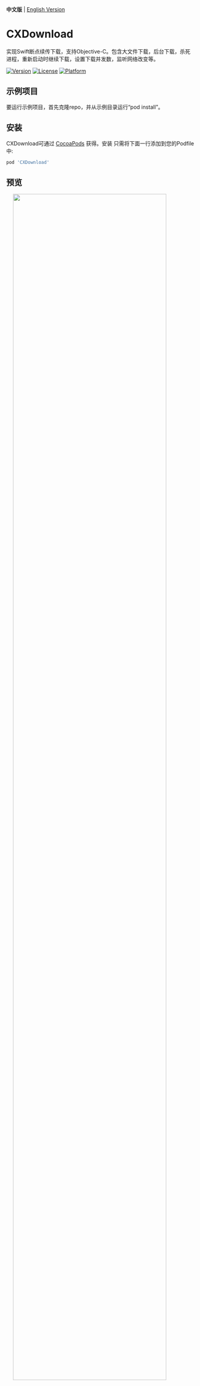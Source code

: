 **中文版** | [English Version](README-en.md)

# CXDownload

实现Swift断点续传下载，支持Objective-C。包含大文件下载，后台下载，杀死进程，重新启动时继续下载，设置下载并发数，监听网络改变等。

[![Version](https://img.shields.io/cocoapods/v/CXDownload.svg?style=flat)](https://cocoapods.org/pods/CXDownload)
[![License](https://img.shields.io/cocoapods/l/CXDownload.svg?style=flat)](https://cocoapods.org/pods/CXDownload)
[![Platform](https://img.shields.io/cocoapods/p/CXDownload.svg?style=flat)](https://cocoapods.org/pods/CXDownload)

## 示例项目

要运行示例项目，首先克隆repo，并从示例目录运行“pod install”。

## 安装

CXDownload可通过 [CocoaPods](https://cocoapods.org) 获得。安装
只需将下面一行添加到您的Podfile中:

```ruby
pod 'CXDownload'
```

## 预览

<div align=left>
&emsp; <img src="https://github.com/chenxing640/CXDownload/raw/master/IMG_0686.gif" width="90%" />
</div>

## 说明

- CXDownloadManager.swift: **下载网络请求任务管理**
- CXDownloadTaskProcessor.swift: **下载任务处理**
- CXDownloadModel.swift: **下载模型**
- CXDownloadDatabaseManager.swift: **下载数据库管理**
- FileUtils.swift: **文件工具**
- Logger.swift: **日志输出**
- StringEx.swift: **String扩展cxd_md5、cxd_sha2属性**
- ...

## 使用

> 注意：为了更好的理解使用，请查看工程例子。

### 监听下载状态和进度

```
func addNotification() {
    NotificationCenter.default.addObserver(self, selector: #selector(downloadStateChange(_:)), name: CXDownloadConfig.stateChangeNotification, object: nil)
    NotificationCenter.default.addObserver(self, selector: #selector(downloadProgressChange(_:)), name: CXDownloadConfig.progressNotification, object: nil)
}

@objc func downloadStateChange(_ noti: Notification) {
    guard let downloadModel = noti.object as? CXDownloadModel else {
        return
    }
    if downloadModel.state == .finish {
        CXDLogger.log(message: "filePath: \(downloadModel.localPath ?? "")", level: .info)
    } else if downloadModel.state == .error || downloadModel.state == .cancelled {
        if let stateInfo = downloadModel.stateInfo {
            CXDLogger.log(message: "error: \(stateInfo.code), message: \(stateInfo.message)", level: .info)
        }
    }
}

@objc func downloadProgressChange(_ noti: Notification) {
    guard let downloadModel = noti.object as? CXDownloadModel else {
        return
    }
    CXDLogger.log(message: "[\(downloadModel.url)] \(Int(downloadModel.progress * 100)) %", level: .info)
}
```

### 下载

- 默认下载目录和文件名

```
CXDownloadManager.shared.download(url: urlStr1)
```

```dl
downloadButton1.dl.download(url: urlStr1)
```

- 自定义下载目录和文件名

```
CXDownloadManager.shared.download(url: urlStr2, toDirectory: "Softwares", fileName: "MacDict_v1.20.30.dmg")
```

```dl
downloadButton2.dl.download(url: urlStr2, toDirectory: "Softwares", fileName: "MacDict_v1.20.30.dmg")
```

### 暂停

```
CXDownloadManager.shared.pause(url: urlStr1)
```

```dl
pauseButton1.dl.pauseTask(url: urlStr1)
```

### 取消

```
CXDownloadManager.shared.cancel(url: urlStr1)
```

```dl
cancelButton1.dl.cancelTask(url: urlStr1)
```

### 删除下载文件

```
CXDownloadManager.shared.deleteTaskAndCache(url: urlStr1)
CXDownloadManager.shared.deleteTaskAndCache(url: urlStr2, atDirectory: "Softwares", fileName: "MacDict_v1.20.30.dmg")
```

```dl
deleteButton1.dl.deleteTaskAndCache(url: urlStr1)
deleteButton2.dl.deleteTaskAndCache(url: urlStr2, atDirectory: "Softwares", fileName: "MacDict_v1.20.30.dmg")
```

## 作者

chenxing, chenxing640@foxmail.com

## 许可证

CXDownload在MIT许可下可用。有关更多信息，请参见许可证文件。
